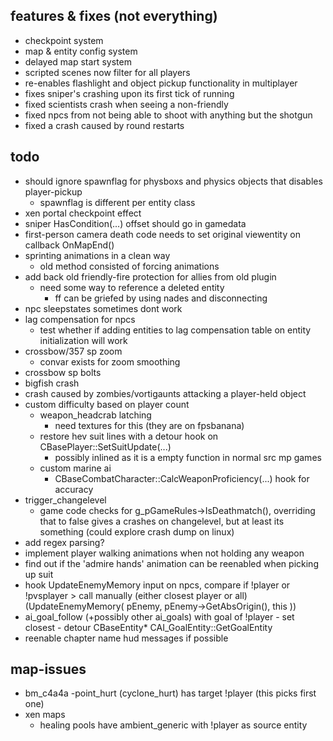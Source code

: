 ## features & fixes (not everything)
- checkpoint system
- map & entity config system
- delayed map start system
- scripted scenes now filter for all players
- re-enables flashlight and object pickup functionality in multiplayer
- fixes sniper's crashing upon its first tick of running
- fixed scientists crash when seeing a non-friendly
- fixed npcs from not being able to shoot with anything but the shotgun
- fixed a crash caused by round restarts

## todo
- should ignore spawnflag for physboxs and physics objects that disables player-pickup
	- spawnflag is different per entity class
- xen portal checkpoint effect
- sniper HasCondition(...) offset should go in gamedata
- first-person camera death code needs to set original viewentity on callback OnMapEnd()
- sprinting animations in a clean way
	- old method consisted of forcing animations
- add back old friendly-fire protection for allies from old plugin
	- need some way to reference a deleted entity
		- ff can be griefed by using nades and disconnecting
- npc sleepstates sometimes dont work
- lag compensation for npcs
	- test whether if adding entities to lag compensation table on entity initialization will work
- crossbow/357 sp zoom
	- convar exists for zoom smoothing
- crossbow sp bolts
- bigfish crash
- crash caused by zombies/vortigaunts attacking a player-held object
- custom difficulty based on player count
	- weapon_headcrab latching
		- need textures for this (they are on fpsbanana)
	- restore hev suit lines with a detour hook on CBasePlayer::SetSuitUpdate(...)
		- possibly inlined as it is a empty function in normal src mp games
	- custom marine ai
		- CBaseCombatCharacter::CalcWeaponProficiency(...) hook for accuracy
- trigger_changelevel
	- game code checks for g_pGameRules->IsDeathmatch(), overriding that to false gives a crashes on changelevel, but at least its something (could explore crash dump on linux)
- add regex parsing?
- implement player walking animations when not holding any weapon
- find out if the 'admire hands' animation can be reenabled when picking up suit
- hook UpdateEnemyMemory input on npcs, compare if !player or !pvsplayer > call manually (either closest player or all) (UpdateEnemyMemory( pEnemy, pEnemy->GetAbsOrigin(), this ))
- ai_goal_follow (+possibly other ai_goals) with goal of !player - set closest - detour CBaseEntity* CAI_GoalEntity::GetGoalEntity
- reenable chapter name hud messages if possible

## map-issues
- bm_c4a4a
	-point_hurt (cyclone_hurt) has target !player (this picks first one)
- xen maps
	- healing pools have ambient_generic with !player as source entity